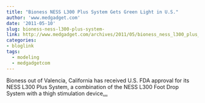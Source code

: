 ```yaml
---
title: "Bioness NESS L300 Plus System Gets Green Light in U.S."
author: 'www.medgadget.com'
date: '2011-05-10'
slug: bioness-ness-l300-plus-system-
link: http://www.medgadget.com/archives/2011/05/bioness_ness_l300_plus_system_gets_green_light_in_us.html
categories:
- bloglink
tags:
  - modeling
  - medgadgetcom
---
```


Bioness out of Valencia, California has received U.S. FDA approval for its NESS L300 Plus System, a combination of the NESS L300 Foot Drop System with a thigh stimulation device[... <i class="fas fa-external-link-alt"></i>](http://www.medgadget.com/archives/2011/05/bioness_ness_l300_plus_system_gets_green_light_in_us.html)

